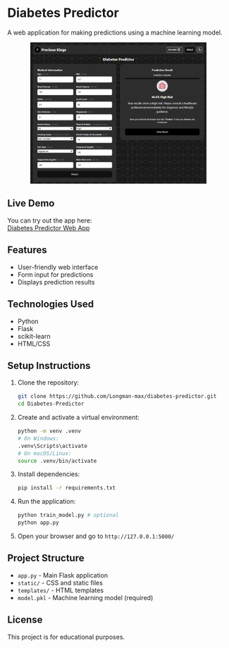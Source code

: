 # Diabetes Predictor

A web application for making predictions using a machine learning model.

<div style="text-align: center; margin-bottom: 10px;">
  <a href="https://diabetes-predictor-li8h.onrender.com" target="_blank">
    <img src="docs/screenshots/project-dark.png" alt="preview" style="max-width: 400px;" />
  </a>
</div>

## Live Demo

You can try out the app here:  
[Diabetes Predictor Web App](https://diabetes-predictor-li8h.onrender.com)


## Features

- User-friendly web interface
- Form input for predictions
- Displays prediction results

## Technologies Used

- Python
- Flask
- scikit-learn
- HTML/CSS

## Setup Instructions

1. Clone the repository:
   ```sh
   git clone https://github.com/Longman-max/diabetes-predictor.git
   cd Diabetes-Predictor
   ```
2. Create and activate a virtual environment:
   ```sh
   python -m venv .venv
   # On Windows:
   .venv\Scripts\activate
   # On macOS/Linux:
   source .venv/bin/activate
   ```
3. Install dependencies:
   ```sh
   pip install -r requirements.txt
   ```
4. Run the application:
   ```sh
   python train_model.py # optional
   python app.py
   ```
5. Open your browser and go to `http://127.0.0.1:5000/`

## Project Structure

- `app.py` - Main Flask application
- `static/` - CSS and static files
- `templates/` - HTML templates
- `model.pkl` - Machine learning model (required)

## License

This project is for educational purposes.
